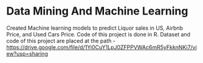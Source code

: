 # Data Mining And Machine Learning
 Created Machine learning models to predict Liquor sales in US, Airbnb Price, and Used Cars Price.
Code of this project is done in R.
Dataset and code of this project are placed at the path - https://drive.google.com/file/d/1Yi0CuY1LpJ0ZFPPVWAc6mR5yFkknNKi7/view?usp=sharing
